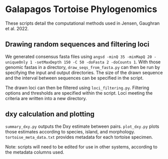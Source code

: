 # Galapagos Tortoise Phylogenomics

These scripts detail the computational methods used in Jensen, Gaughran et al. 2022.

## Drawing random sequences and filtering loci

We generated consensus fasta files using `angsd -minQ 35 -minMapQ 20 -uniqueOnly 1 -setMaxDepth 150 -C 50 -doFasta 2 -doCounts 1`. With those genomic fastas in a directory, `draw_seqs_from_fasta.py` can then be run by specifying the input and output directories. The size of the drawn sequence and the interval between sequences can be specified in the script. 

The drawn loci can then be filtered using `loci_filtering.py`. Filtering options and thresholds are specified within the script. Loci meeting the criteria are written into a new directory.

## dxy calculation and plotting
`summary_dxy.py` outputs the Dxy estimate between pairs. `plot_dxy.py` plots those estimates according to species, island, and morphology. `tortoise_meta_data.txt` provides metadata for each tortoise specimen. 

Note: scripts will need to be edited for use in other systems, according to the metadata columns used. 
